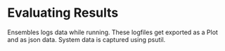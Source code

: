 # Evaluating Results

Ensembles logs data while running. These logfiles get exported as a Plot and as json data.
System data is captured using psutil.